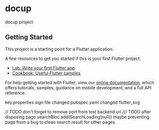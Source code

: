 # docup

docup project

## Getting Started

This project is a starting point for a Flutter application.

A few resources to get you started if this is your first Flutter project:

- [Lab: Write your first Flutter app](https://flutter.dev/docs/get-started/codelab)
- [Cookbook: Useful Flutter samples](https://flutter.dev/docs/cookbook)

For help getting started with Flutter, view our
[online documentation](https://flutter.dev/docs), which offers tutorials,
samples, guidance on mobile development, and a full API reference.


key.properties sign file changed
pubspec.yaml changed flutter_svg

// TODO
don't forget to remove port from test backend url
/// TODO
after disposing page searchBloc.add(SearchLoading(null)) maybe preventing page from a bug
to clean search result for other pages

